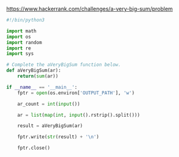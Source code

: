 https://www.hackerrank.com/challenges/a-very-big-sum/problem

```python
#!/bin/python3

import math
import os
import random
import re
import sys

# Complete the aVeryBigSum function below.
def aVeryBigSum(ar):
    return(sum(ar))

if __name__ == '__main__':
    fptr = open(os.environ['OUTPUT_PATH'], 'w')

    ar_count = int(input())

    ar = list(map(int, input().rstrip().split()))

    result = aVeryBigSum(ar)

    fptr.write(str(result) + '\n')

    fptr.close()
```